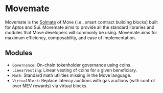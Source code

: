# Movemate

Movemate is the [Solmate](https://github.com/transmissions11/solmate) of Move (i.e., smart contract building blocks) built for Aptos and Sui. Movemate aims to provide all the standard libraries and modules that Move developers will commonly be using. Movemate aims for maximum efficiency, composability, and ease of implementation.

## Modules

* `Governance`: On-chain tokenholder governance using coins.
* `LinearVesting`: Linear vesting of coins for a given beneficiary.
* `Math`: Standard math utilities missing in the Move language.
* `VirtualBlock`: Replace latency auctions with gas auctions (with control over MEV rewards) via virtual blocks.
